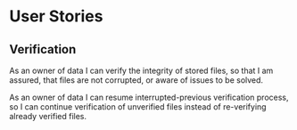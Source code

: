 User Stories
============


Verification
------------

As an owner of data I can verify the integrity of stored files, so that I am assured, that files are not corrupted, or aware of issues to be solved.

As an owner of data I can resume interrupted-previous verification process, so I can continue verification of unverified files instead of re-verifying already verified files.
